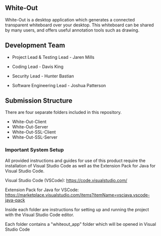 ## White-Out
White-Out is a desktop application which generates a connected transparent whiteboard over your desktop. This whiteboard can be shared by many users, and offers useful annotation tools such as drawing.

## Development Team
- Project Lead & Testing Lead - Jaren Mills

- Coding Lead - Davis King

- Security Lead - Hunter Bastian

- Software Engineering Lead - Joshua Patterson

## Submission Structure
There are four separate folders included in this repository.
- White-Out-Client
- White-Out-Server
- White-Out-SSL-Client
- White-Out-SSL-Server

### Important System Setup
All provided instructions and guides for use of this product require the installation of Visual Studio Code as well as the Extension Pack for Java for Visual Studio Code.


Visual Studio Code (VSCode): https://code.visualstudio.com/


Extension Pack for Java for VSCode: https://marketplace.visualstudio.com/items?itemName=vscjava.vscode-java-pack

Inside each folder are instructions for setting up and running the project with the Visual Studio Code editor.


Each folder contains a "whiteout_app" folder which will be opened in Visual Studio Code
